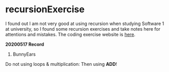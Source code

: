 # recursionExercise
I found out I am not very good at using recursion when studying Software 1 at university, so I found some recursion exercises and take notes here for attentions and mistakes.
The coding exercise website is [here](https://codingbat.com/java).

**20200517 Record**

1. BunnyEars 

Do not using loops & multiplication: Then using **ADD**!
